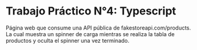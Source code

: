 # Trabajo Práctico N°4: Typescript  
Página web que consume una API pública de fakestoreapi.com/products.  
La cual muestra un spinner de carga mientras se realiza la tabla de productos y oculta el spinner una vez terminado.
